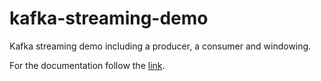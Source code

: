# kafka-streaming-demo
Kafka streaming demo including a producer, a consumer and windowing.

For the documentation follow the [link](https://zsofiak96.github.io/kafka-streaming-demo/).
